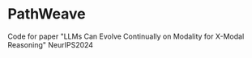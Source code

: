 # PathWeave
Code for paper "LLMs Can Evolve Continually on Modality for X-Modal Reasoning" NeurIPS2024
